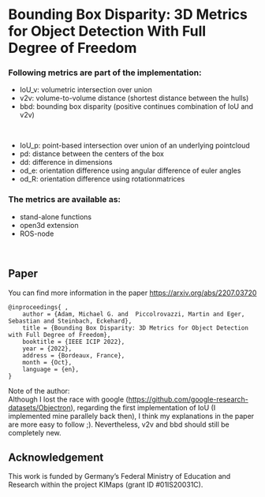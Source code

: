 # Bounding Box Disparity: 3D Metrics for Object Detection With Full Degree of Freedom
### Following metrics are part of the implementation:
- IoU_v: volumetric intersection over union
- v2v: volume-to-volume distance (shortest distance between the hulls)
- bbd: bounding box disparity (positive continues combination of IoU and v2v)
<br />

- IoU_p: point-based intersection over union of an underlying pointcloud
- pd: distance between the centers of the box
- dd: difference in dimensions
- od_e: orientation difference using angular difference of euler angles
- od_R: orientation difference using rotationmatrices

### The metrics are available as:
- stand-alone functions
- open3d extension
- ROS-node
<br />

## Paper
You can find more information in the paper
https://arxiv.org/abs/2207.03720

```
@inproceedings{ ,
	author = {Adam, Michael G. and  Piccolrovazzi, Martin and Eger, Sebastian and Steinbach, Eckehard},
	title = {Bounding Box Disparity: 3D Metrics for Object Detection with Full Degree of Freedom},
	booktitle = {IEEE ICIP 2022},
	year = {2022},
	address = {Bordeaux, France},
	month = {Oct},
	language = {en},
}
```

Note of the author:<br />
Although I lost the race with google (https://github.com/google-research-datasets/Objectron), regarding the first implementation of IoU (I implemented mine parallely back then), I think my explanations in the paper are more easy to follow ;). Nevertheless, v2v and bbd should still be completely new.

## Acknowledgement
This work is funded by Germany’s Federal Ministry of Education and Research within the project KIMaps (grant ID #01IS20031C).
